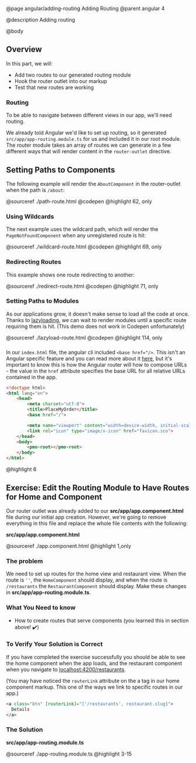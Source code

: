 @page angular/adding-routing Adding Routing
@parent angular 4

@description Adding routing

@body

## Overview

In this part, we will:

- Add two routes to our generated routing module
- Hook the router outlet into our markup
- Test that new routes are working

### Routing

To be able to navigate between different views in our app, we'll need routing. 

We already told Angular we'd like to set up routing, so it generated `src/app/app-routing.module.ts` for us and included it in our root module. The router module takes an array of routes we can generate in a few different ways that will render content in the `router-outlet` directive.

## Setting Paths to Components

The following example will render the `AboutComponent` in the router-outlet when the path is `/about`:

@sourceref ./path-route.html
@codepen
@highlight 62, only

### Using Wildcards

The next example uses the wildcard path, which will render the `PageNotFoundComponent` when any unregistered route is hit:

@sourceref ./wildcard-route.html
@codepen
@highlight 69, only

### Redirecting Routes

This example shows one route redirecting to another:

@sourceref ./redirect-route.html
@codepen
@highlight 71, only

### Setting Paths to Modules

As our applications grow, it doesn't make sense to load all the code at once. Thanks to <a href="https://angular.io/guide/lazy-loading-ngmodules" target="_blank">lazyloading</a>, we can wait to render modules until a specific route requiring them is hit. (This demo does not work in Codepen unfortunately)

@sourceref ./lazyload-route.html
@codepen
@highlight 114, only

### <base-href>

In our `index.html` file, the angular cli included `<base href="/>`. This isn't an Angular specific feature and you can read more about it <a href="https://developer.mozilla.org/en-US/docs/Web/HTML/Element/base" target="_blank">here</a>, but it's important to know this is how the Angular router will how to compose URLs - the value in the `href` attribute specifies the base URL for all relative URLs contained in the app.

```html
<!doctype html>
<html lang="en">
    <head>
        <meta charset="utf-8">
        <title>PlaceMyOrder</title>
        <base href="/">

        <meta name="viewport" content="width=device-width, initial-scale=1">
        <link rel="icon" type="image/x-icon" href="favicon.ico">
    </head>
    <body>
        <pmo-root></pmo-root>
    </body>
</html>
```
@highlight 6

## Exercise: Edit the Routing Module to Have Routes for Home and Component

Our router outlet was already added to our __src/app/app.component.html__ file during our initial app creation. However, we're going to remove everything in this file and replace the whole file contents with the following:

__src/app/app.component.html__

@sourceref ./app.component.html
@highlight 1,only

### The problem

We need to set up routes for the home view and restaurant view. When the route is `''`, the `HomeComponent` should display, and when the route is `/restaurants` the `RestaurantComponent` should display. Make these changes in __src/app/app-routing.module.ts__.

### What You Need to know

- How to create routes that serve components (you learned this in section above! ✔️)

### To Verify Your Solution is Correct

If you have completed the exercise successfully you should be able to see the home component when the app loads, and the restaurant component when you navigate to <a href="http://localhost:4200/restaurants" target="\_blank">localhost:4200/restaurants</a>. 

(You may have noticed the ```routerLink``` attribute on the a tag in our home component markup. This one of the ways we link to specific routes in our app.)

```html
<a class="btn" [routerLink]="['/restaurants', restaurant.slug]">
  Details
</a>
```

### The Solution

__src/app/app-routing.module.ts__

@sourceref ./app-routing.module.ts
@highlight 3-15